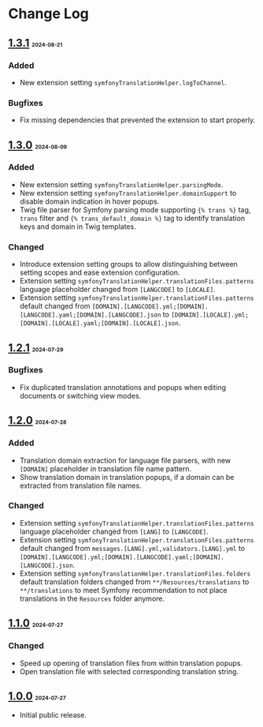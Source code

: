 # Change Log

## [1.3.1](https://marketplace.visualstudio.com/_apis/public/gallery/publishers/shoreless/vsextensions/symfony-translation-helper/1.3.1/vspackage) <span style="font-size: 0.5em">2024-08-21</span>  

### Added  

- New extension setting `symfonyTranslationHelper.logToChannel`.  

### Bugfixes  

- Fix missing dependencies that prevented the extension to start properly.  

## [1.3.0](https://marketplace.visualstudio.com/_apis/public/gallery/publishers/shoreless/vsextensions/symfony-translation-helper/1.3.0/vspackage) <span style="font-size: 0.5em">2024-08-09</span>  

### Added  

- New extension setting `symfonyTranslationHelper.parsingMode`.  
- New extension setting `symfonyTranslationHelper.domainSupport` to disable domain indication in hover popups.  
- Twig file parser for Symfony parsing mode supporting `{% trans %}` tag, `trans` filter and `{% trans_default_domain %}` tag to identify translation keys and domain in Twig templates.  

### Changed  

- Introduce extension setting groups to allow distinguishing between setting scopes and ease extension configuration.  
- Extension setting `symfonyTranslationHelper.translationFiles.patterns` language placeholder changed from `[LANGCODE]` to `[LOCALE]`.  
- Extension setting `symfonyTranslationHelper.translationFiles.patterns` default changed from `[DOMAIN].[LANGCODE].yml;[DOMAIN].[LANGCODE].yaml;[DOMAIN].[LANGCODE].json` to `[DOMAIN].[LOCALE].yml;[DOMAIN].[LOCALE].yaml;[DOMAIN].[LOCALE].json`.  

## [1.2.1](https://marketplace.visualstudio.com/_apis/public/gallery/publishers/shoreless/vsextensions/symfony-translation-helper/1.2.1/vspackage) <span style="font-size: 0.5em">2024-07-29</span>  

### Bugfixes  

- Fix duplicated translation annotations and popups when editing documents or switching view modes.  

## [1.2.0](https://marketplace.visualstudio.com/_apis/public/gallery/publishers/shoreless/vsextensions/symfony-translation-helper/1.2.0/vspackage) <span style="font-size: 0.5em">2024-07-28</span>  

### Added  

- Translation domain extraction for language file parsers, with new `[DOMAIN]` placeholder in translation file name pattern.  
- Show translation domain in translation popups, if a domain can be extracted from translation file names.  

### Changed  

- Extension setting `symfonyTranslationHelper.translationFiles.patterns` language placeholder changed from `[LANG]` to `[LANGCODE]`.  
- Extension setting `symfonyTranslationHelper.translationFiles.patterns` default changed from `messages.[LANG].yml,validators.[LANG].yml` to `[DOMAIN].[LANGCODE].yml;[DOMAIN].[LANGCODE].yaml;[DOMAIN].[LANGCODE].json`.  
- Extension setting `symfonyTranslationHelper.translationFiles.folders` default translation folders changed from `**/Resources/translations` to `**/translations` to meet Symfony recommendation to not place translations in the `Resources` folder anymore.  

## [1.1.0](https://marketplace.visualstudio.com/_apis/public/gallery/publishers/shoreless/vsextensions/symfony-translation-helper/1.1.0/vspackage) <span style="font-size: 0.5em">2024-07-27</span>  

### Changed  

- Speed up opening of translation files from within translation popups.  
- Open translation file with selected corresponding translation string.  

## [1.0.0](https://marketplace.visualstudio.com/_apis/public/gallery/publishers/shoreless/vsextensions/symfony-translation-helper/1.0.0/vspackage) <span style="font-size: 0.5em">2024-07-27</span>  

- Initial public release.  
